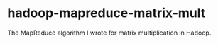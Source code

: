 # hadoop-mapreduce-matrix-mult
The MapReduce algorithm I wrote for matrix multiplication in Hadoop.
